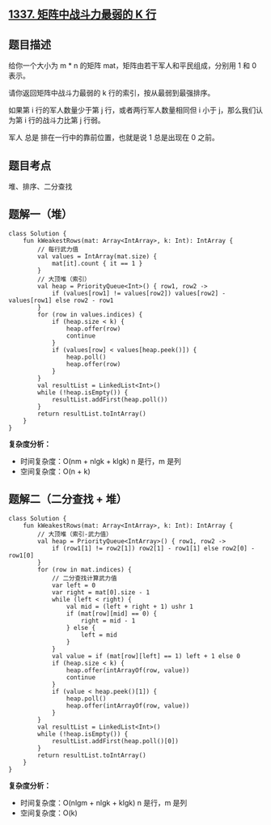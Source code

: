 ## [1337. 矩阵中战斗力最弱的 K 行](https://leetcode.cn/problems/the-k-weakest-rows-in-a-matrix/description/)

## 题目描述

给你一个大小为 m * n 的矩阵 mat，矩阵由若干军人和平民组成，分别用 1 和 0 表示。

请你返回矩阵中战斗力最弱的 k 行的索引，按从最弱到最强排序。

如果第 i 行的军人数量少于第 j 行，或者两行军人数量相同但 i 小于 j，那么我们认为第 i 行的战斗力比第 j 行弱。

军人 总是 排在一行中的靠前位置，也就是说 1 总是出现在 0 之前。

## 题目考点

堆、排序、二分查找

## 题解一（堆）
 
```
class Solution {
    fun kWeakestRows(mat: Array<IntArray>, k: Int): IntArray {
        // 每行武力值
        val values = IntArray(mat.size) {
            mat[it].count { it == 1 }
        }
        // 大顶堆（索引）
        val heap = PriorityQueue<Int>() { row1, row2 ->
            if (values[row1] != values[row2]) values[row2] - values[row1] else row2 - row1
        }
        for (row in values.indices) {
            if (heap.size < k) {
                heap.offer(row)
                continue
            }
            if (values[row] < values[heap.peek()]) {
                heap.poll()
                heap.offer(row)
            }
        }
        val resultList = LinkedList<Int>()
        while (!heap.isEmpty()) {
            resultList.addFirst(heap.poll())
        }
        return resultList.toIntArray()
    }
}
```

**复杂度分析：**

- 时间复杂度：O(nm + nlgk + klgk) n 是行，m 是列
- 空间复杂度：O(n + k) 

## 题解二（二分查找 + 堆）

```
class Solution {
    fun kWeakestRows(mat: Array<IntArray>, k: Int): IntArray {
        // 大顶堆（索引-武力值）
        val heap = PriorityQueue<IntArray>() { row1, row2 ->
            if (row1[1] != row2[1]) row2[1] - row1[1] else row2[0] - row1[0]
        }
        for (row in mat.indices) {
            // 二分查找计算武力值
            var left = 0
            var right = mat[0].size - 1
            while (left < right) {
                val mid = (left + right + 1) ushr 1
                if (mat[row][mid] == 0) {
                    right = mid - 1
                } else {
                    left = mid
                }
            }
            val value = if (mat[row][left] == 1) left + 1 else 0
            if (heap.size < k) {
                heap.offer(intArrayOf(row, value))
                continue
            }
            if (value < heap.peek()[1]) {
                heap.poll()
                heap.offer(intArrayOf(row, value))
            }
        }
        val resultList = LinkedList<Int>()
        while (!heap.isEmpty()) {
            resultList.addFirst(heap.poll()[0])
        }
        return resultList.toIntArray()
    }
}
```

**复杂度分析：**

- 时间复杂度：O(nlgm + nlgk + klgk) n 是行，m 是列
- 空间复杂度：O(k) 
